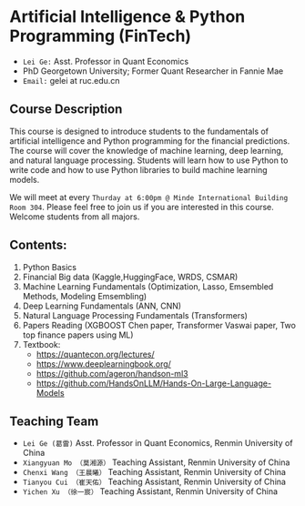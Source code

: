 # Artificial Intelligence & Python Programming (FinTech)
- `Lei Ge:` Asst. Professor in Quant Economics
-  PhD Georgetown University; Former Quant Researcher in Fannie Mae
- `Email:` gelei at ruc.edu.cn

## Course Description
This course is designed to introduce students to the fundamentals of artificial intelligence and Python programming for the financial predictions. The course will cover the knowledge of machine learning, deep learning, and natural language processing. Students will learn how to use Python to write code and how to use Python libraries to build machine learning models. 

We will meet at every `Thurday at 6:00pm @ Minde International Building Room 304`. Please feel free to join us if you are interested in this course. Welcome students from all majors.

## Contents:
1. Python Basics 
2. Financial Big data (Kaggle,HuggingFace, WRDS, CSMAR)
3. Machine Learning Fundamentals (Optimization, Lasso, Emsembled Methods, Modeling Emsembling)
4. Deep Learning Fundamentals (ANN, CNN)
5. Natural Language Processing Fundamentals (Transformers)
6. Papers Reading (XGBOOST Chen paper, Transformer Vaswai paper, Two top finance papers using ML)
7. Textbook:
   - https://quantecon.org/lectures/
   - https://www.deeplearningbook.org/
   - https://github.com/ageron/handson-ml3
   - https://github.com/HandsOnLLM/Hands-On-Large-Language-Models

## Teaching Team 
- `Lei Ge (葛雷)` Asst. Professor in Quant Economics, Renmin University of China
- `Xiangyuan Mo （莫湘源）`  Teaching Assistant, Renmin University of China
- `Chenxi Wang （王晨曦）` Teaching Assistant, Renmin University of China
- `Tianyou Cui （崔天佑）` Teaching Assistant, Renmin University of China
- `Yichen Xu （徐一宸）` Teaching Assistant, Renmin University of China
